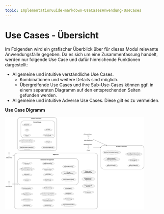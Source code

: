 ```yaml
---
topic: ImplementationGuide-markdown-UseCasesAnwendung-UseCases
---
```

# Use Cases - Übersicht
Im Folgenden wird ein grafischer Überblick über für dieses Modul relevante Anwendungsfälle gegeben.
Da es sich um eine Zusammenfassung handelt, werden nur folgende Use Case und dafür hinreichende Funktionen dargestellt:
* Allgemeine und intuitive verständliche Use Cases.
  * Kombinationen und weitere Details sind möglich.
  * Übergreifende Use Cases und ihre Sub-Use-Cases können ggf. in einem separaten Diagramm auf den entsprechenden Seiten gefunden werden.
* Allgemeine und intuitive Adverse Use Cases. Diese gilt es zu vermeiden.


**Use Case Digramm**

<img src="https://github.com/gematik/spec-ISiK-Basismodul/blob/main-isik-stufe-4/Material/images/diagrams/usecases.svg" alt="Use Case Diagrams" width="90%"/>



